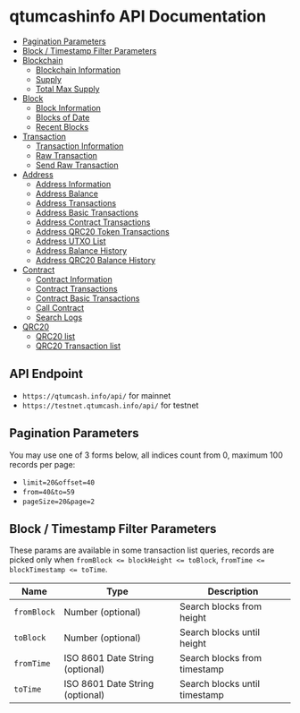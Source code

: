 # qtumcashinfo API Documentation

* [Pagination Parameters](#pagination-parameters)
* [Block / Timestamp Filter Parameters](#block--timestamp-filter-parameters)
* [Blockchain](https://github.com/qtumcashproject/qtumcashinfo-api/blob/master/doc/blockchain.md)
  * [Blockchain Information](https://github.com/qtumcashproject/qtumcashinfo-api/blob/master/doc/blockchain.md#Blockchain-Information)
  * [Supply](https://github.com/qtumcashproject/qtumcashinfo-api/blob/master/doc/blockchain.md#Supply)
  * [Total Max Supply](https://github.com/qtumcashproject/qtumcashinfo-api/blob/master/doc/blockchain.md#Total-Max-Supply)
* [Block](https://github.com/qtumcashproject/qtumcashinfo-api/blob/master/doc/block.md)
  * [Block Information](https://github.com/qtumcashproject/qtumcashinfo-api/blob/master/doc/block.md#Block-Information)
  * [Blocks of Date](https://github.com/qtumcashproject/qtumcashinfo-api/blob/master/doc/block.md#Blocks-of-Date)
  * [Recent Blocks](https://github.com/qtumcashproject/qtumcashinfo-api/blob/master/doc/block.md#Recent-Blocks)
* [Transaction](https://github.com/qtumcashproject/qtumcashinfo-api/blob/master/doc/transaction.md)
  * [Transaction Information](https://github.com/qtumcashproject/qtumcashinfo-api/blob/master/doc/transaction.md#Transaction-Information)
  * [Raw Transaction](https://github.com/qtumcashproject/qtumcashinfo-api/blob/master/doc/transaction.md#Raw-Transaction)
  * [Send Raw Transaction](https://github.com/qtumcashproject/qtumcashinfo-api/blob/master/doc/transaction.md#Send-Raw-Transaction)
* [Address](https://github.com/qtumcashproject/qtumcashinfo-api/blob/master/doc/address.md)
  * [Address Information](https://github.com/qtumcashproject/qtumcashinfo-api/blob/master/doc/address.md#Address-Information)
  * [Address Balance](https://github.com/qtumcashproject/qtumcashinfo-api/blob/master/doc/address.md#Address-Balance)
  * [Address Transactions](https://github.com/qtumcashproject/qtumcashinfo-api/blob/master/doc/address.md#Address-Transactions)
  * [Address Basic Transactions](https://github.com/qtumcashproject/qtumcashinfo-api/blob/master/doc/address.md#Address-Basic-Transactions)
  * [Address Contract Transactions](https://github.com/qtumcashproject/qtumcashinfo-api/blob/master/doc/address.md#Address-Contract-Transactions)
  * [Address QRC20 Token Transactions](https://github.com/qtumcashproject/qtumcashinfo-api/blob/master/doc/address.md#Address-QRC20-Token-Transactions)
  * [Address UTXO List](https://github.com/qtumcashproject/qtumcashinfo-api/blob/master/doc/address.md#Address-UTXO-List)
  * [Address Balance History](https://github.com/qtumcashproject/qtumcashinfo-api/blob/master/doc/address.md#Address-Balance-History)
  * [Address QRC20 Balance History](https://github.com/qtumcashproject/qtumcashinfo-api/blob/master/doc/address.md#Address-QRC20-Balance-History)
* [Contract](https://github.com/qtumcashproject/qtumcashinfo-api/blob/master/doc/contract.md)
  * [Contract Information](https://github.com/qtumcashproject/qtumcashinfo-api/blob/master/doc/contract.md#Contract-Information)
  * [Contract Transactions](https://github.com/qtumcashproject/qtumcashinfo-api/blob/master/doc/contract.md#Contract-Transactions)
  * [Contract Basic Transactions](https://github.com/qtumcashproject/qtumcashinfo-api/blob/master/doc/contract.md#Contract-Basic-Transactions)
  * [Call Contract](https://github.com/qtumcashproject/qtumcashinfo-api/blob/master/doc/contract.md#Call-Contract)
  * [Search Logs](https://github.com/qtumcashproject/qtumcashinfo-api/blob/master/doc/contract.md#Search-Logs)
* [QRC20](https://github.com/qtumcashproject/qtumcashinfo-api/blob/master/doc/contract.md)
  * [QRC20 list](https://github.com/qtumcashproject/qtumcashinfo-api/blob/master/doc/contract.md#QRC20-list)
  * [QRC20 Transaction list](https://github.com/qtumcashproject/qtumcashinfo-api/blob/master/doc/contract.md#QRC20-Transaction-list)


## API Endpoint
* `https://qtumcash.info/api/` for mainnet
* `https://testnet.qtumcash.info/api/` for testnet


## Pagination Parameters

You may use one of 3 forms below, all indices count from 0, maximum 100 records per page:
* `limit=20&offset=40`
* `from=40&to=59`
* `pageSize=20&page=2`


## Block / Timestamp Filter Parameters

These params are available in some transaction list queries,
records are picked only when `fromBlock <= blockHeight <= toBlock`, `fromTime <= blockTimestamp <= toTime`.

<table>
    <thead>
        <tr>
            <th>Name</th>
            <th>Type</th>
            <th>Description</th>
        </tr>
    </thead>
    <tbody>
        <tr>
            <td><code>fromBlock</code></td>
            <td>Number (optional)</td>
            <td>Search blocks from height</td>
        </tr>
        <tr>
            <td><code>toBlock</code></td>
            <td>Number (optional)</td>
            <td>Search blocks until height</td>
        </tr>
        <tr>
            <td><code>fromTime</code></td>
            <td>ISO 8601 Date String (optional)</td>
            <td>Search blocks from timestamp</td>
        </tr>
        <tr>
            <td><code>toTime</code></td>
            <td>ISO 8601 Date String (optional)</td>
            <td>Search blocks until timestamp</td>
        </tr>
    </tbody>
</table>
